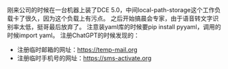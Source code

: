 刚来公司的时候在一台机器上装了DCE 5.0，中间local-path-storage这个工作负载卡了很久，因为这个负载上有污点。
之后开始搞晨会专家，由于语音转文字识别率太低，挺哥最后放弃了。
注意装yaml库的时候要pip install pyyaml，调用的时候import yaml。
注册ChatGPT的时候发现的：
 - 注册临时邮箱的网址：https://temp-mail.org
 - 注册临时手机号的网址：https://sms-activate.org

